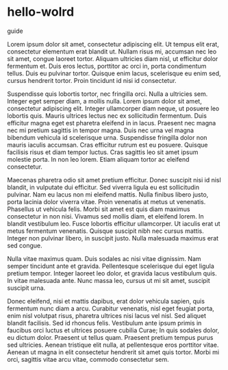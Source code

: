 # hello-wolrd
guide




Lorem ipsum dolor sit amet, consectetur adipiscing elit. Ut tempus elit erat, consectetur elementum erat blandit ut. Nullam risus mi, accumsan nec leo sit amet, congue laoreet tortor. Aliquam ultricies diam nisl, ut efficitur dolor fermentum et. Duis eros lectus, porttitor ac orci in, porta condimentum tellus. Duis eu pulvinar tortor. Quisque enim lacus, scelerisque eu enim sed, cursus hendrerit tortor. Proin tincidunt id nisi id consectetur.

Suspendisse quis lobortis tortor, nec fringilla orci. Nulla a ultricies sem. Integer eget semper diam, a mollis nulla. Lorem ipsum dolor sit amet, consectetur adipiscing elit. Integer ullamcorper diam neque, ut posuere leo lobortis quis. Mauris ultrices lectus nec ex sollicitudin fermentum. Duis efficitur magna eget est pharetra eleifend in in lacus. Praesent nec magna nec mi pretium sagittis in tempor magna. Duis nec urna vel magna bibendum vehicula id scelerisque urna. Suspendisse fringilla dolor non mauris iaculis accumsan. Cras efficitur rutrum est eu posuere. Quisque facilisis risus et diam tempor luctus. Cras sagittis leo sit amet ipsum molestie porta. In non leo lorem. Etiam aliquam tortor ac eleifend consectetur.

Maecenas pharetra odio sit amet pretium efficitur. Donec suscipit nisi id nisl blandit, in vulputate dui efficitur. Sed viverra ligula eu est sollicitudin pulvinar. Nam eu lacus non mi eleifend mattis. Nulla finibus libero justo, porta lacinia dolor viverra vitae. Proin venenatis at metus ut venenatis. Phasellus ut vehicula felis. Morbi sit amet est quis diam maximus consectetur in non nisi. Vivamus sed mollis diam, et eleifend lorem. In blandit vestibulum leo. Fusce lobortis efficitur ullamcorper. Ut iaculis erat ut metus fermentum venenatis. Quisque suscipit nibh nec cursus mattis. Integer non pulvinar libero, in suscipit justo. Nulla malesuada maximus erat sed congue.

Nulla vitae maximus quam. Duis sodales ac nisi vitae dignissim. Nam semper tincidunt ante et gravida. Pellentesque scelerisque dui eget ligula pretium tempor. Integer laoreet leo dolor, et gravida lacus vestibulum quis. In vitae malesuada ante. Nunc massa leo, cursus ut mi sit amet, suscipit suscipit urna.

Donec eleifend, nisi et mattis dapibus, erat dolor vehicula sapien, quis fermentum nunc diam a arcu. Curabitur venenatis, nisl eget feugiat porta, enim nisl volutpat risus, pharetra ultrices nisi lacus vel nisl. Sed aliquet blandit facilisis. Sed id rhoncus felis. Vestibulum ante ipsum primis in faucibus orci luctus et ultrices posuere cubilia Curae; In quis sodales dolor, eu dictum dolor. Praesent ut tellus quam. Praesent pretium tempus purus sed ultricies. Aenean tristique elit nulla, at pellentesque eros porttitor vitae. Aenean ut magna in elit consectetur hendrerit sit amet quis tortor. Morbi mi orci, sagittis vitae arcu vitae, commodo consectetur sem. 
